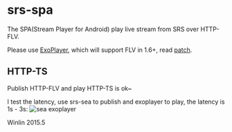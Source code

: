 # srs-spa

The SPA(Stream Player for Android) play live stream from SRS over HTTP-FLV. 

Please use [ExoPlayer](https://github.com/google/ExoPlayer), which will support FLV in 1.6+, read [patch](https://github.com/google/ExoPlayer/pull/828).

## HTTP-TS

Publish HTTP-FLV and play HTTP-TS is ok~

I test the latency, use srs-sea to publish and exoplayer to play, the latency is 1s - 3s:
![sea exoplayer](https://cloud.githubusercontent.com/assets/2777660/10747895/7655950a-7c95-11e5-92ad-40e4037b9035.jpg)

Winlin 2015.5
